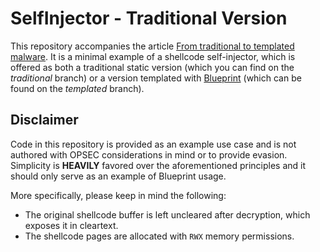# SelfInjector - Traditional Version

This repository accompanies the article [From traditional to templated malware](https://www.hackcraft.gr/2023/06/from-traditional-to-templated-malware/). It is a minimal example of a shellcode self-injector, which is offered as both a traditional static version (which you can find on the *traditional* branch) or a version templated with [Blueprint](https://github.com/Hackcraft-Labs/Blueprint) (which can be found on the *templated* branch).

## Disclaimer

Code in this repository is provided as an example use case and is not authored with OPSEC considerations in mind or to provide evasion. Simplicity is **HEAVILY** favored over the aforementioned principles and it should only serve as an example of Blueprint usage. 

More specifically, please keep in mind the following: 
- The original shellcode buffer is left uncleared after decryption, which exposes it in cleartext.
- The shellcode pages are allocated with `RWX` memory permissions.
